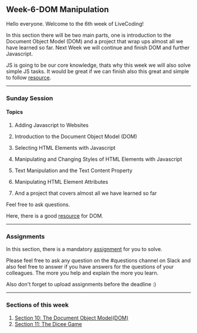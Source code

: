 ## Week-6-DOM Manipulation
Hello everyone. Welcome to the 6th week of LiveCoding!

In this section there will be two main parts, one is introduction to the Document Object Model (DOM) and a project that wrap ups almost all we have learned so far. Next Week we will continue and finish DOM and further Javascript.

JS is going to be our core knowledge, thats why this week we will also solve simple JS tasks. It would be great if we can finish also this great and simple to follow [resource](https://learn.freecodecamp.org/javascript-algorithms-and-data-structures/basic-javascript/).


---

### Sunday Session

#### Topics

1. Adding Javascript to Websites

2. Introduction to the Document Object Model (DOM)

3. Selecting HTML Elements with Javascript

4. Manipulating and Changing Styles of HTML Elements with Javascript

5. Text Manipulation and the Text Content Property

6. Manipulating HTML Element Attributes

7. And a project that covers almost all we have learned so far

Feel free to ask questions.

Here, there is a good [resource](https://www.digitalocean.com/community/tutorial_series/understanding-the-dom-document-object-model) for DOM.  


---

### Assignments

 In this section, there is a mandatory [assignment](./assignment) for you to solve.

Please feel free to ask any question on the #questions channel on Slack and also feel free to answer if you have answers for the questions of your colleagues. The more you help and explain the more you learn. 

Also don't forget to upload assignments before the deadline :)

---

### Sections of this week

1. [Section 10: The Document Object Model(DOM)](https://www.udemy.com/the-complete-web-development-bootcamp/learn/lecture/12374106#overview)
2. [Section 11: The Dicee Game](https://www.udemy.com/the-complete-web-development-bootcamp/learn/lecture/12383900#overview)

